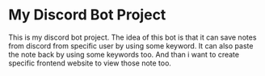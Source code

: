 # My Discord Bot Project

This is my discord bot project. The idea of this bot is that it can save notes from discord from specific user by using some keyword. It can also paste the note back by using some keywords too. And than i want to create specific frontend website to view those note too.
